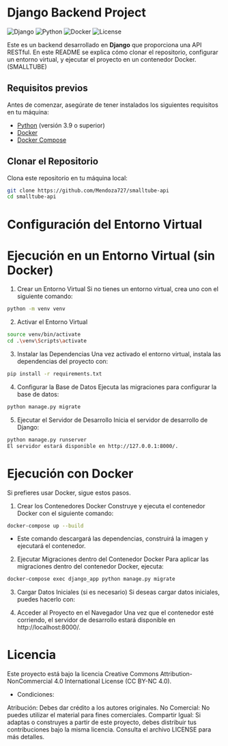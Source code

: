# Django Backend Project

![Django](https://img.shields.io/badge/Django-v3.2-blue)
![Python](https://img.shields.io/badge/Python-v3.9-green)
![Docker](https://img.shields.io/badge/Docker-v20.10.7-blue)
![License](https://img.shields.io/badge/License-MIT-blue)

Este es un backend desarrollado en **Django** que proporciona una API RESTful. En este README se explica cómo clonar el repositorio, configurar un entorno virtual, y ejecutar el proyecto en un contenedor Docker. (SMALLTUBE)

## Requisitos previos

Antes de comenzar, asegúrate de tener instalados los siguientes requisitos en tu máquina:

- [Python](https://www.python.org/) (versión 3.9 o superior)
- [Docker](https://www.docker.com/products/docker-desktop)
- [Docker Compose](https://docs.docker.com/compose/)

## Clonar el Repositorio

Clona este repositorio en tu máquina local:

```bash
git clone https://github.com/Mendoza727/smalltube-api
cd smalltube-api
```

# Configuración del Entorno Virtual
# Ejecución en un Entorno Virtual (sin Docker)
1. Crear un Entorno Virtual
Si no tienes un entorno virtual, crea uno con el siguiente comando:

```bash
python -m venv venv
```

2. Activar el Entorno Virtual

```bash
source venv/bin/activate
cd .\venv\Scripts\activate
```
3. Instalar las Dependencias
Una vez activado el entorno virtual, instala las dependencias del proyecto con:

```bash
pip install -r requirements.txt
```

4. Configurar la Base de Datos
Ejecuta las migraciones para configurar la base de datos:

```bash
python manage.py migrate
```

5. Ejecutar el Servidor de Desarrollo
Inicia el servidor de desarrollo de Django:

```bash
python manage.py runserver
El servidor estará disponible en http://127.0.0.1:8000/.
```

# Ejecución con Docker
Si prefieres usar Docker, sigue estos pasos.

1. Crear los Contenedores Docker
Construye y ejecuta el contenedor Docker con el siguiente comando:

```bash
docker-compose up --build
```
- Este comando descargará las dependencias, construirá la imagen y ejecutará el contenedor.

2. Ejecutar Migraciones dentro del Contenedor Docker
Para aplicar las migraciones dentro del contenedor Docker, ejecuta:

```bash
docker-compose exec django_app python manage.py migrate
```
3. Cargar Datos Iniciales (si es necesario)
Si deseas cargar datos iniciales, puedes hacerlo con:

4. Acceder al Proyecto en el Navegador
Una vez que el contenedor esté corriendo, el servidor de desarrollo estará disponible en http://localhost:8000/.

# Licencia
Este proyecto está bajo la licencia Creative Commons Attribution-NonCommercial 4.0 International License (CC BY-NC 4.0).

- Condiciones:

Atribución: Debes dar crédito a los autores originales.
No Comercial: No puedes utilizar el material para fines comerciales.
Compartir Igual: Si adaptas o construyes a partir de este proyecto, debes distribuir tus contribuciones bajo la misma licencia.
Consulta el archivo LICENSE para más detalles.

